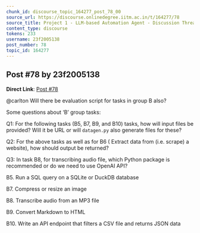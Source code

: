 ```yaml
---
chunk_id: discourse_topic_164277_post_78_00
source_url: https://discourse.onlinedegree.iitm.ac.in/t/164277/78
source_title: Project 1 - LLM-based Automation Agent - Discussion Thread [TDS Jan 2025]
content_type: discourse
tokens: 233
username: 23f2005138
post_number: 78
topic_id: 164277
---
```


## Post #78 by 23f2005138

**Direct Link**: [Post #78](https://discourse.onlinedegree.iitm.ac.in/t/164277/78)

@carlton Will there be evaluation script for tasks in group B also?

Some questions about ‘B’ group tasks:

Q1: For the following tasks (B5, B7, B9, and B10) tasks, how will input files be provided? Will it be URL or will `datagen.py` also generate files for these?

Q2: For the above tasks as well as for B6 ( Extract data from (i.e. scrape) a website), how should output be returned?

Q3: In task B8, for transcribing audio file, which Python package is recommended or do we need to use OpenAI API?

B5. Run a SQL query on a SQLite or DuckDB database

B7. Compress or resize an image

B8. Transcribe audio from an MP3 file

B9. Convert Markdown to HTML

B10. Write an API endpoint that filters a CSV file and returns JSON data
